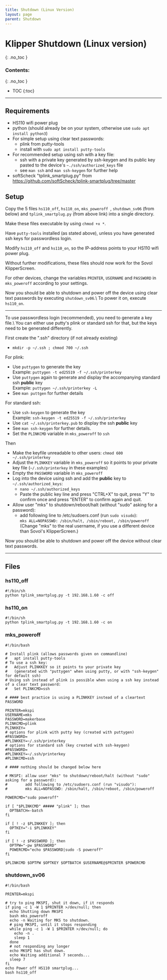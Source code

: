 ```yaml
---
title: Shutdown (Linux Version)
layout: page
parent: Shutdown
---
```

# Klipper Shutdown (Linux version)
{: .no_toc }
### Contents:
{: .no_toc }
- TOC
{:toc}
----

## Requirements
  * HS110 wifi power plug
  * python (should already be on your system, otherwise use `sudo apt install python3`)
  * For simple setup using clear text passwords:
    * plink from putty-tools
    * install with `sudo apt install putty-tools`
  * For recommended setup using ssh with a key file:
    * ssh with a private key generated by ssh-keygen and its public key pasted to the device's `~./ssh/authorized_keys` file
    * see `man ssh` and `man ssh-keygen` for further help
  * softScheck "tplink_smartplug.py" from <https://github.com/softScheck/tplink-smartplug/tree/master>

## Setup

Copy the 5 files `hs110_off`, `hs110_on`, `mks_poweroff `, `shutdown_sv06` (from below) and `tplink_smartplug.py` (from above link) into a single directory.

Make these files executable by using `chmod +x *`.

Have `putty-tools` installed (as stated above), unless you have generated ssh keys for passwordless login.

Modify `hs110_off` and `hs110_on`, so the IP-address points to your HS110 wifi power plug.

Without further modifications, these files should now work for the Sovol KlipperScreen.

For other devices, change the variables `PRINTER`, `USERNAME` and `PASSWORD` in `mks_poweroff` according to your settings.

Now you should be able to shutdown and power off the device using clear text passwords by executing `shutdown_sv06`.\\
To power it on, execute `hs110_on`.

----

To use passwordless login (recommended), you need to generate a key file.\\
You can either use putty's plink or standard ssh for that, but the keys need to be generated differently.

First create the ".ssh" directory (if not already existing)
  * `mkdir -p ~/.ssh ; chmod 700 ~/.ssh`

For plink:
  * Use `puttygen` to generate the key  
    Example: `puttygen -t ed25519 -f ~/.ssh/printerkey`
  * Use `puttygen` again to generate and display the accompanying standard ssh **public** key  
    Example: `puttygen ~/.ssh/printerkey -L`
  * See `man puttgen` for further details

For standard ssh:
  * Use `ssh-keygen` to generate the key  
    Example: `ssh-keygen -t ed25519 -f ~/.ssh/printerkey`
  * Use `cat ~/.ssh/printerkey.pub` to display the ssh **public** key
  * See `man ssh-keygen` for further details.
  * Set the `PLINKCMD` variable in `mks_poweroff` to `ssh`

Then
  * Make the keyfile unreadable to other users: `chmod 600 ~/.ssh/printerkey`
  * Adjust the `PLINKKEY` variable in `mks_poweroff` so it points to your private key file (`~/.ssh/printerkey` in these examples)
  * Empty the `PASSWORD` variable in `mks_poweroff`
  * Log into the device using ssh and add the **public** key to `~/.ssh/authorized_keys`:
    * `nano ~/.ssh/authorized_keys`
    * Paste the public key line and press "CTRL+X" to quit, press "Y" to confirm once and press "ENTER" to confirm again and quit.
  * Allow user "mks" to shutdown/reboot/halt (without "sudo" asking for a password):
    * add following line to /etc/sudoers.conf (run `sudo visudo`):  
      `mks ALL=NOPASSWD: /sbin/halt, /sbin/reboot, /sbin/poweroff`  
      (Change "mks" to the real username, if you use a different device than Sovol's KlipperScreen.)

Now you should be able to shutdown and power off the device without clear text passwords.

----

## Files

### hs110_off
```
#!/bin/sh
python tplink_smartplug.py -t 192.168.1.60 -c off
```

### hs110_on
```
#!/bin/sh
python tplink_smartplug.py -t 192.168.1.60 -c on
```

### mks_poweroff
```
#!/bin/bash

# Install plink (allows passwords given on commandline)
#   apt install putty-tools
# To use a ssh key:
#   Adjust PLINKKEY so it points to your private key
#   (generated with "puttygen" when using putty, or with "ssh-keygen" for default ssh)
# Using ssh instead of plink is possible when using a ssh key instead of a clear text password:
#   Set PLINKCMD=ssh

# #### best practice is using a PLINKKEY instead of a cleartext PASSWORD

PRINTER=mkspi
USERNAME=mks
PASSWORD=makerbase
PLINKCMD=plink
PLINKKEY=
# options for plink with putty key (created with puttygen)
#PASSWORD=
#PLINKKEY=~/.ssh/printerkey
# options for standard ssh (key created with ssh-keygen)
#PASSWORD=
#PLINKKEY=~/.ssh/printerkey
#PLINKCMD=ssh

# #### nothing should be changed below here

# MKSPI: allow user "mks" to shutdown/reboot/halt (without "sudo" asking for a password):
#        add following to /etc/sudoers.conf (run "visudo"):
#        mks ALL=NOPASSWD: /sbin/halt, /sbin/reboot, /sbin/poweroff

POWERCMD="sudo poweroff"

if [ "$PLINKCMD" ##### "plink" ]; then
  OPTBATCH=-batch
fi

if [ ! -z $PLINKKEY ]; then
  OPTKEY="-i $PLINKKEY"
fi

if [ ! -z $PASSWORD ]; then
  OPTPW="-pw $PASSWORD"
  POWERCMD="echo $PASSWORD|sudo -S poweroff"
fi

$PLINKCMD $OPTPW $OPTKEY $OPTBATCH $USERNAME@$PRINTER $POWERCMD
```

### shutdown_sv06 ###
```
#!/bin/bash

PRINTER=mkspi

# try to ping MKSPI, shut it down, if it responds
if ping -c 1 -W 1 $PRINTER >/dev/null; then
  echo Shutting down MKSPI
  bash mks_poweroff
  echo -n Waiting for MKS to shutdown.
  # ping MKSPI, until it stops responding
  while ping -c 1 -W 1 $PRINTER >/dev/null; do
    echo -n .
    sleep 1
  done
  # not responding any longer
  echo MKSPI has shut down.
  echo Waiting additional 7 seconds...
  sleep 7
fi
echo Power off HS110 smartplug...
bash hs110_off
```

